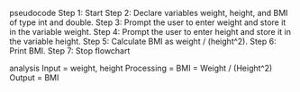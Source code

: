pseudocode
Step 1: Start
Step 2: Declare variables weight, height, and BMI of type int and double.
Step 3: Prompt the user to enter weight and store it in the variable weight.
Step 4: Prompt the user to enter height and store it in the variable height.
Step 5: Calculate BMI as weight / (height^2).
Step 6: Print BMI.
Step 7: Stop
flowchart

analysis
Input = weight, height
Processing = BMI = Weight / (Height^2)
Output = BMI
